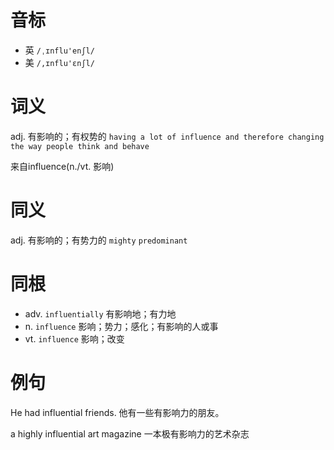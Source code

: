 # 音标

- 英 `/ˌɪnflu'enʃl/`
- 美 `/,ɪnflu'ɛnʃl/`

# 词义

adj. 有影响的；有权势的
`having a lot of influence and therefore changing the way people think and behave`



来自influence(n./vt. 影响)

# 同义

adj. 有影响的；有势力的
`mighty` `predominant`

# 同根

- adv. `influentially` 有影响地；有力地
- n. `influence` 影响；势力；感化；有影响的人或事
- vt. `influence` 影响；改变

# 例句

He had influential friends.
他有一些有影响力的朋友。

a highly influential art magazine
一本极有影响力的艺术杂志


